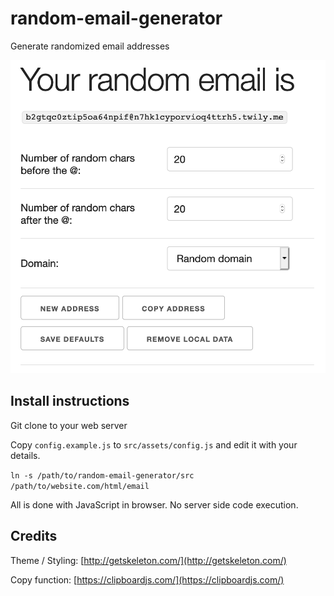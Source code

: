 # random-email-generator

Generate randomized email addresses

![](aScreenShot.png)

## Install instructions

Git clone to your web server

Copy `config.example.js` to `src/assets/config.js` and edit it with your details.

`ln -s /path/to/random-email-generator/src /path/to/website.com/html/email`

All is done with JavaScript in browser. No server side code execution.

## Credits

Theme / Styling: [http://getskeleton.com/](http://getskeleton.com/)

Copy function: [https://clipboardjs.com/](https://clipboardjs.com/)
